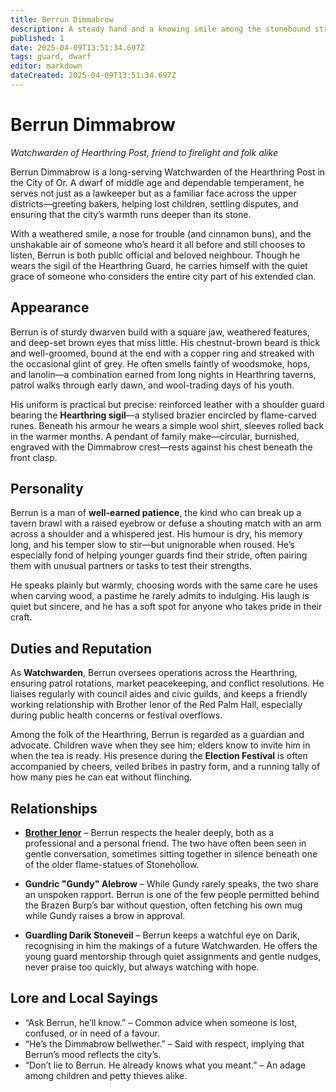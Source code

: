 ```yaml
---
title: Berrun Dimmabrow
description: A steady hand and a knowing smile among the stonebound streets
published: 1
date: 2025-04-09T13:51:34.697Z
tags: guard, dwarf
editor: markdown
dateCreated: 2025-04-09T13:51:34.697Z
---
```


# Berrun Dimmabrow  
*Watchwarden of Hearthring Post, friend to firelight and folk alike*

Berrun Dimmabrow is a long-serving Watchwarden of the Hearthring Post in the City of Or. A dwarf of middle age and dependable temperament, he serves not just as a lawkeeper but as a familiar face across the upper districts—greeting bakers, helping lost children, settling disputes, and ensuring that the city’s warmth runs deeper than its stone.

With a weathered smile, a nose for trouble (and cinnamon buns), and the unshakable air of someone who’s heard it all before and still chooses to listen, Berrun is both public official and beloved neighbour. Though he wears the sigil of the Hearthring Guard, he carries himself with the quiet grace of someone who considers the entire city part of his extended clan.

## Appearance

Berrun is of sturdy dwarven build with a square jaw, weathered features, and deep-set brown eyes that miss little. His chestnut-brown beard is thick and well-groomed, bound at the end with a copper ring and streaked with the occasional glint of grey. He often smells faintly of woodsmoke, hops, and lanolin—a combination earned from long nights in Hearthring taverns, patrol walks through early dawn, and wool-trading days of his youth.

His uniform is practical but precise: reinforced leather with a shoulder guard bearing the **Hearthring sigil**—a stylised brazier encircled by flame-carved runes. Beneath his armour he wears a simple wool shirt, sleeves rolled back in the warmer months. A pendant of family make—circular, burnished, engraved with the Dimmabrow crest—rests against his chest beneath the front clasp.

## Personality

Berrun is a man of **well-earned patience**, the kind who can break up a tavern brawl with a raised eyebrow or defuse a shouting match with an arm across a shoulder and a whispered jest. His humour is dry, his memory long, and his temper slow to stir—but unignorable when roused. He’s especially fond of helping younger guards find their stride, often pairing them with unusual partners or tasks to test their strengths.

He speaks plainly but warmly, choosing words with the same care he uses when carving wood, a pastime he rarely admits to indulging. His laugh is quiet but sincere, and he has a soft spot for anyone who takes pride in their craft.

## Duties and Reputation

As **Watchwarden**, Berrun oversees operations across the Hearthring, ensuring patrol rotations, market peacekeeping, and conflict resolutions. He liaises regularly with council aides and civic guilds, and keeps a friendly working relationship with Brother Ienor of the Red Palm Hall, especially during public health concerns or festival overflows.

Among the folk of the Hearthring, Berrun is regarded as a guardian and advocate. Children wave when they see him; elders know to invite him in when the tea is ready. His presence during the **Election Festival** is often accompanied by cheers, veiled bribes in pastry form, and a running tally of how many pies he can eat without flinching.

## Relationships

- **[Brother Ienor](/location/settlement/city/city-of-or/shop/the-red-palm-hall/brother-ienor.md)** – Berrun respects the healer deeply, both as a professional and a personal friend. The two have often been seen in gentle conversation, sometimes sitting together in silence beneath one of the older flame-statues of Stonehollow.

- **Gundric "Gundy" Alebrow** – While Gundy rarely speaks, the two share an unspoken rapport. Berrun is one of the few people permitted behind the Brazen Burp’s bar without question, often fetching his own mug while Gundy raises a brow in approval.

- **Guardling Darik Stoneveil** – Berrun keeps a watchful eye on Darik, recognising in him the makings of a future Watchwarden. He offers the young guard mentorship through quiet assignments and gentle nudges, never praise too quickly, but always watching with hope.

## Lore and Local Sayings

- “Ask Berrun, he’ll know.” – Common advice when someone is lost, confused, or in need of a favour.
- “He’s the Dimmabrow bellwether.” – Said with respect, implying that Berrun’s mood reflects the city’s.
- “Don’t lie to Berrun. He already knows what you meant.” – An adage among children and petty thieves alike.

